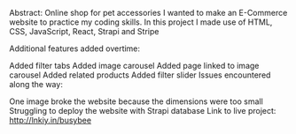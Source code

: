 Abstract: Online shop for pet accessories I wanted to make an E-Commerce website to practice my coding skills. In this project I made use of HTML, CSS, JavaScript, React, Strapi and Stripe

Additional features added overtime:

Added filter tabs
Added image carousel
Added page linked to image carousel
Added related products
Added filter slider
Issues encountered along the way:

One image broke the website because the dimensions were too small
Struggling to deploy the website with Strapi database
Link to live project: http://lnkiy.in/busybee